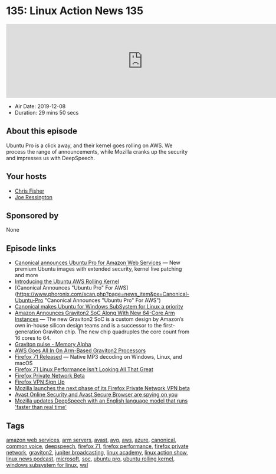 # 135: Linux Action News 135

<iframe src="https://player.fireside.fm/v2/DAcK9LdX+6GjWUu9l?theme=dark" width="740" height="200" frameborder="0" scrolling="no"></iframe>

* Air Date: 2019-12-08
* Duration: 29 mins 50 secs

## About this episode

Ubuntu Pro is a click away, and their kernel goes rolling on AWS. We process the range of announcements, while Mozilla cranks up the security and impresses us with DeepSpeech.

## Your hosts
* [Chris Fisher](https://linuxactionnews.com/hosts/chris)
* [Joe Ressington](https://linuxactionnews.com/hosts/joe)

## Sponsored by

None



## Episode links

  * [Canonical announces Ubuntu Pro for Amazon Web Services](https://ubuntu.com/blog/canonical-announces-ubuntu-pro-for-amazon-web-services "Canonical announces Ubuntu Pro for Amazon Web Services") — New premium Ubuntu images with extended security, kernel live patching and more
  * [Introducing the Ubuntu AWS Rolling Kernel](https://ubuntu.com/blog/introducing-the-ubuntu-aws-rolling-kernel "Introducing the Ubuntu AWS Rolling Kernel")
  * [Canonical Announces "Ubuntu Pro" For AWS](https://www.phoronix.com/scan.php?page=news_item&px=Canonical-Ubuntu-Pro "Canonical Announces "Ubuntu Pro" For AWS")
  * [Canonical makes Ubuntu for Windows SubSystem for Linux a priority](https://www.zdnet.com/article/canonical-makes-ubuntu-for-windows-subsystem-for-linux-a-priority/ "Canonical makes Ubuntu for Windows SubSystem for Linux a priority")
  * [Amazon Announces Graviton2 SoC Along With New 64-Core Arm Instances](https://www.anandtech.com/show/15189/amazon-announces-graviton2-soc-along-with-new-aws-instances-64core-arm-with-large-performance-uplifts "Amazon Announces Graviton2 SoC Along With New 64-Core Arm Instances") — The new Graviton2 SoC is a custom design by Amazon’s own in-house silicon design teams and is a successor to the first-generation Graviton chip. The new chip quadruples the core count from 16 cores to 64.
  * [Graviton pulse - Memory Alpha](https://memory-alpha.fandom.com/wiki/Graviton_pulse "Graviton pulse - Memory Alpha")
  * [AWS Goes All In On Arm-Based Graviton2 Processors](https://www.forbes.com/sites/moorinsights/2019/12/03/aws-goes-all-in-on-arm-based-graviton2-processors-with-ec2-6th-gen-instances/#4ba55d1a2c89 "AWS Goes All In On Arm-Based Graviton2 Processors")
  * [Firefox 71 Released](https://www.mozilla.org/en-US/firefox/71.0/releasenotes/ "Firefox 71 Released") — Native MP3 decoding on Windows, Linux, and macOS
  * [Firefox 71 Linux Performance Isn't Looking All That Great](https://www.phoronix.com/scan.php?page=news_item&px=Firefox-71-Performance "Firefox 71 Linux Performance Isn't Looking All That Great")
  * [Firefox Private Network Beta](https://fpn.firefox.com/ "Firefox Private Network Beta")
  * [Firefox VPN Sign Up](https://fpn.firefox.com/vpn "Firefox VPN Sign Up")
  * [Mozilla launches the next phase of its Firefox Private Network VPN beta](https://techcrunch.com/2019/12/03/mozilla-launches-the-next-beta-phase-of-its-firefox-private-network-vpn/ "Mozilla launches the next phase of its Firefox Private Network VPN beta")
  * [Avast Online Security and Avast Secure Browser are spying on you](https://palant.de/2019/10/28/avast-online-security-and-avast-secure-browser-are-spying-on-you/ "Avast Online Security and Avast Secure Browser are spying on you")
  * [Mozilla updates DeepSpeech with an English language model that runs 'faster than real time'](https://venturebeat.com/2019/12/05/mozilla-updates-deepspeech-with-an-english-language-model-that-runs-faster-than-real-time/ "Mozilla updates DeepSpeech with an English language model that runs 'faster than real time'")



## Tags

[amazon web services](https://linuxactionnews.com/tags/amazon%20web%20services), [arm servers](https://linuxactionnews.com/tags/arm%20servers), [avast](https://linuxactionnews.com/tags/avast), [avg](https://linuxactionnews.com/tags/avg), [aws](https://linuxactionnews.com/tags/aws), [azure](https://linuxactionnews.com/tags/azure), [canonical](https://linuxactionnews.com/tags/canonical), [common voice](https://linuxactionnews.com/tags/common%20voice), [deepspeech](https://linuxactionnews.com/tags/deepspeech), [firefox 71](https://linuxactionnews.com/tags/firefox%2071), [firefox performance](https://linuxactionnews.com/tags/firefox%20performance), [firefox private network](https://linuxactionnews.com/tags/firefox%20private%20network), [graviton2](https://linuxactionnews.com/tags/graviton2), [jupiter broadcasting](https://linuxactionnews.com/tags/jupiter%20broadcasting), [linux academy](https://linuxactionnews.com/tags/linux%20academy), [linux action show](https://linuxactionnews.com/tags/linux%20action%20show), [linux news podcast](https://linuxactionnews.com/tags/linux%20news%20podcast), [microsoft](https://linuxactionnews.com/tags/microsoft), [soc](https://linuxactionnews.com/tags/soc), [ubuntu pro](https://linuxactionnews.com/tags/ubuntu%20pro), [ubuntu rolling kernel](https://linuxactionnews.com/tags/ubuntu%20rolling%20kernel), [windows subsystem for linux](https://linuxactionnews.com/tags/windows%20subsystem%20for%20linux), [wsl](https://linuxactionnews.com/tags/wsl)